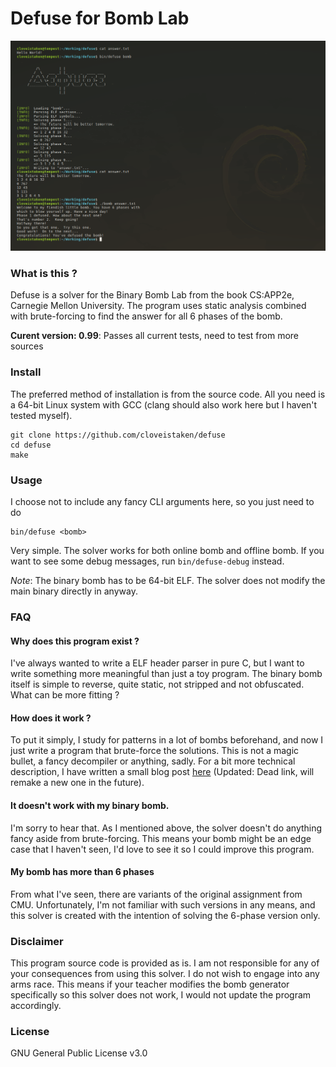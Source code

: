 # Defuse for Bomb Lab

![Version 0.99](screenshot.png)


### What is this ?

Defuse is a solver for the Binary Bomb Lab from the book CS:APP2e, Carnegie Mellon University.
The program uses static analysis combined with brute-forcing to find the answer for all 6 phases of the bomb.

__Curent version: 0.99__: Passes all current tests, need to test from more sources


### Install

The preferred method of installation is from the source code.
All you need is a 64-bit Linux system with GCC (clang should also work here but I haven't tested myself).

```
git clone https://github.com/cloveistaken/defuse
cd defuse
make
```


### Usage

I choose not to include any fancy CLI arguments here, so you just need to do
```
bin/defuse <bomb>
```

Very simple.
The solver works for both online bomb and offline bomb.
If you want to see some debug messages, run `bin/defuse-debug` instead.

_Note_: The binary bomb has to be 64-bit ELF. The solver does not modify the main binary directly in anyway.


### FAQ

#### Why does this program exist ?

I've always wanted to write a ELF header parser in pure C, but I want to write something more meaningful than just a toy program.
The binary bomb itself is simple to reverse, quite static, not stripped and not obfuscated.
What can be more fitting ?

#### How does it work ?

To put it simply, I study for patterns in a lot of bombs beforehand, and now I just write a program that brute-force the solutions.
This is not a magic bullet, a fancy decompiler or anything, sadly.
For a bit more technical description, I have written a small blog post [here](#) (Updated: Dead link, will remake a new one in the future).

#### It doesn't work with my binary bomb.

I'm sorry to hear that.
As I mentioned above, the solver doesn't do anything fancy aside from brute-forcing.
This means your bomb might be an edge case that I haven't seen, I'd love to see it so I could improve this program.

#### My bomb has more than 6 phases

From what I've seen, there are variants of the original assignment from CMU.
Unfortunately, I'm not familiar with such versions in any means, and this solver is created with the intention of solving the 6-phase version only.


### Disclaimer

This program source code is provided as is.
I am not responsible for any of your consequences from using this solver.
I do not wish to engage into any arms race.
This means if your teacher modifies the bomb generator specifically so this solver does not work, I would not update the program accordingly.


### License

GNU General Public License v3.0
